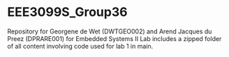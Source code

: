 # EEE3099S_Group36
Repository for Georgene de Wet (DWTGEO002) and Arend Jacques du Preez (DPRARE001) for Embedded Systems II Lab
includes a zipped folder of all content involving code used for lab 1 in main.
